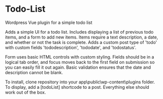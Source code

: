# Todo-List
Wordpress Vue plugin for a simple todo list

Adds a simple UI for a todo list. Includes displaying a list of previous todo items, and a form to add new items. Items require a text description, a date, and whether or not the task is complete. Adds a custom post type of 'todo' with custom fields 'tododescription', 'tododate', and 'todostatus'. 

Form uses basic HTML controls with custom styling. Fields should be in a logical tab order, and focus moves back to the first field on submission so you can easily fill it out again. Basic validation ensures that the date and description cannot be blank. 

To install, clone repository into your app\public\wp-content\plugins folder. 
To display, add a [todoList] shortcode to a post.
Everything else should work out of the box. 
